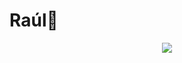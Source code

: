# Raúl👾
<p align="center">
<img src="https://readme-typing-svg.herokuapp.com?font=Time+New+Roman&color=744c71&size=35&center=true&vCenter=true&width=800&height=200&lines=Raúl+Auad..&hearts;++;I+aspire+to+be+a+Full-Stack+web+developer,;Computer+Science+Student,;UTN-FRT+Tucumán,;Active+student,;I+love+active+learning..<3">
</p>
